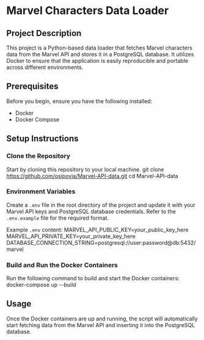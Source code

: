 # Marvel Characters Data Loader

## Project Description
This project is a Python-based data loader that fetches Marvel characters data from the Marvel API and stores it in a PostgreSQL database. It utilizes Docker to ensure that the application is easily reproducible and portable across different environments.

## Prerequisites
Before you begin, ensure you have the following installed:
- Docker
- Docker Compose

## Setup Instructions

### Clone the Repository
Start by cloning this repository to your local machine.
git clone https://github.com/osipovia/Marvel-API-data.git
cd Marvel-API-data

### Environment Variables
Create a `.env` file in the root directory of the project and update it with your Marvel API keys and PostgreSQL database credentials. Refer to the `.env.example` file for the required format.

Example `.env` content:
MARVEL_API_PUBLIC_KEY=your_public_key_here
MARVEL_API_PRIVATE_KEY=your_private_key_here
DATABASE_CONNECTION_STRING=postgresql://user:password@db:5432/marvel

### Build and Run the Docker Containers
Run the following command to build and start the Docker containers:
docker-compose up --build

## Usage
Once the Docker containers are up and running, the script will automatically start fetching data from the Marvel API and inserting it into the PostgreSQL database.



